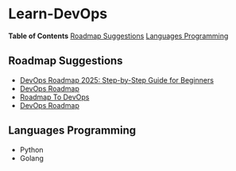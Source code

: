 # Learn-DevOps

**Table of Contents**
[Roadmap Suggestions](#roadmap-suggestions)
[Languages Programming](#languages-programming)

## Roadmap Suggestions

- [DevOps Roadmap 2025: Step-by-Step Guide for Beginners](https://devtodevops.com/devops-roadmap/)
- [DevOps Roadmap](https://roadmap.sh/devops)
- [Roadmap To DevOps](https://www.geeksforgeeks.org/devops-roadmap/)
- [DevOps Roadmap](https://github.com/milanm/DevOps-Roadmap)

## Languages Programming

- Python
- Golang

##

